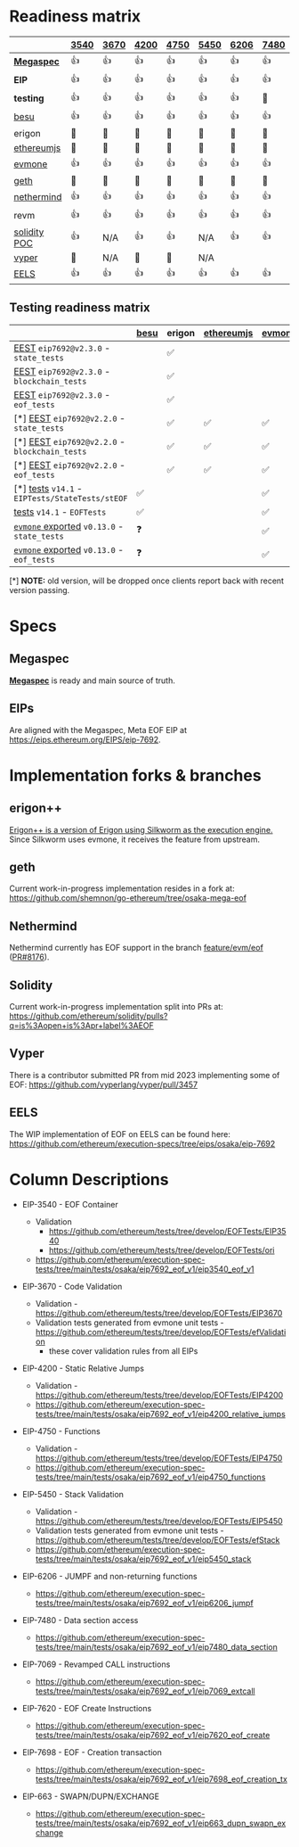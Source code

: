# Readiness matrix

|                       | [3540] | [3670] | [4200]  | [4750] | [5450] | [6206] | [7480] | [7069] | [7620] | [7698] | [663] |
|-----------------------|--------|--------|---------|--------|--------|--------|--------|--------|--------|--------|-------|
| [**Megaspec**]        | 👍     | 👍     | 👍      | 👍     | 👍     | 👍     | 👍     | 👍     | 👍     | 👍     | 👍    |
| **EIP**               | 👍     | 👍     | 👍      | 👍     | 👍     | 👍     | 👍     | 👍     | 👍     | 👍     | 👍    |
| **testing**           | 👍     | 👍     | 👍      | 👍     | 👍     | 👍     | 🚧     | 🚧     | 🚧     |        | 👍    |
| [besu]                | 👍     | 👍     | 👍      | 👍     | 👍     | 👍     | 👍     | 👍     | 👍     | 👍      | 👍   |
| erigon                | 🚧     | 🚧     | 🚧      | 🚧     | 🚧     | 🚧     | 🚧     |        |        |        | 🚧    |
| [ethereumjs]          | 🚧     | 🚧     | 🚧      | 🚧     | 🚧     | 🚧     | 🚧     | 🚧     | 🚧     | 🚧     | 🚧    |
| [evmone]              | 👍     | 👍     | 👍      | 👍     | 👍     | 👍     | 👍     | 👍     | 👍     | 👍     | 👍    |
| [geth]                | 🚧     | 🚧     | 🚧      | 🚧     | 🚧     | 🚧     | 🚧     | 🚧     | 🚧     |        | 🚧    |
| [nethermind]          | 👍     | 👍     | 👍      | 👍     | 👍     | 👍     | 👍     | 👍     | 👍     | 👍      | 👍   |
| revm                  | 👍     | 👍     | 👍      | 👍     | 👍     | 👍     | 👍     | 👍     | 👍     | 👍     | 👍    |
| [solidity POC]        | 👍     | N/A    | 👍      | 👍     | N/A    | 👍     | 👍     | 👍     | 👍     | 👍     |  👍   |
| [vyper]               | 🚧     | N/A    | 🚧      | 🚧     | N/A    |        |        |        |        |        |       |
| [EELS]                | 👍     | 👍     | 👍      | 👍     | 👍     | 👍     | 👍     | 👍     | 👍     | 👍      | 👍   |

[3540]: https://eips.ethereum.org/EIPS/eip-3540
[3670]: https://eips.ethereum.org/EIPS/eip-3670
[4200]: https://eips.ethereum.org/EIPS/eip-4200
[4750]: https://eips.ethereum.org/EIPS/eip-4750
[5450]: https://eips.ethereum.org/EIPS/eip-5450
[6206]: https://eips.ethereum.org/EIPS/eip-6206
[7480]: https://eips.ethereum.org/EIPS/eip-7480 
[7069]: https://eips.ethereum.org/EIPS/eip-7069 
[7620]: https://eips.ethereum.org/EIPS/eip-7620 
[7698]: https://eips.ethereum.org/EIPS/eip-7698 
[663]: https://eips.ethereum.org/EIPS/eip-663

[**Megaspec**]: https://github.com/ipsilon/eof/blob/main/spec/eof.md
[besu]: https://github.com/hyperledger/besu
[ethereumjs]: https://github.com/ethereumjs/ethereumjs-monorepo
[evmone]: https://github.com/ethereum/evmone
[geth]: https://github.com/shemnon/go-ethereum/tree/osaka-mega-eof
[nethermind]: https://github.com/NethermindEth/nethermind/commits/feature/evm/eof
[solidity POC]: https://github.com/ethereum/solidity/pulls?q=is%3Aopen+is%3Apr+label%3AEOF
[vyper]: https://github.com/vyperlang/vyper/pull/3457
[EELS]: https://github.com/ethereum/execution-specs/tree/eips/osaka/eip-7692

## Testing readiness matrix

|                                                      | [besu] |  erigon  | [ethereumjs] | [evmone] | [geth] | [nethermind] |  revm  | [EELS] |
|------------------------------------------------------|--------|----------|--------------|----------|--------|--------------|--------|--------|
| [EEST] `eip7692@v2.3.0` - `state_tests`              |        | ✅       |              |          |        |              |        | ✅     |
| [EEST] `eip7692@v2.3.0` - `blockchain_tests`         |        | ✅       |              |          |        |              |        | ✅     |
| [EEST] `eip7692@v2.3.0` - `eof_tests`                |        | ✅       |              |          |        |              |        | ✅     |
| \[\*\] [EEST] `eip7692@v2.2.0` - `state_tests`       |        | ✅       | ✅           | ✅       |        | ✅           |        | ✅     |
| \[\*\] [EEST] `eip7692@v2.2.0` - `blockchain_tests`  |        | ✅       | ✅           | ✅       |        | ✅           |        | ✅     |
| \[\*\] [EEST] `eip7692@v2.2.0` - `eof_tests`         |        | ✅       | ✅           | ✅       |        | ✅           |        | ✅     |
| \[\*\] [tests] `v14.1` - `EIPTests/StateTests/stEOF` | ✅     |          |              | ✅       |        |              | ✅     | ✅     |
| [tests] `v14.1` - `EOFTests`                         | ✅     |          |              | ✅       |        |              | ✅     | ✅     |
| [`evmone` exported] `v0.13.0` - `state_tests`        | ❓     |          |              | ✅       |        |              | ✅     | ✅     |
| [`evmone` exported] `v0.13.0` - `eof_tests`          | ❓     |          |              | ✅       |        |              | ✅     | ✅     |

[EEST]: https://github.com/ethereum/execution-spec-tests/releases/
[tests]: https://github.com/ethereum/tests/releases/
[`evmone` exported]: https://github.com/ethereum/evmone/releases/ 

\[\*\] **NOTE:** old version, will be dropped once clients report back with recent version passing.

# Specs

## Megaspec

[**Megaspec**](./eof.md) is ready and main source of truth.

## EIPs

Are aligned with the Megaspec, Meta EOF EIP at https://eips.ethereum.org/EIPS/eip-7692.

# Implementation forks & branches

## erigon++

[Erigon++ is a version of Erigon using Silkworm as the execution engine.](https://erigon.tech/erigonpp/) Since Silkworm uses evmone, it receives the feature from upstream.

## geth

Current work-in-progress implementation resides in a fork at: https://github.com/shemnon/go-ethereum/tree/osaka-mega-eof

## Nethermind

Nethermind currently has EOF support in the branch [feature/evm/eof](https://github.com/NethermindEth/nethermind/commits/feature/evm/eof/)  ([PR#8176](https://github.com/NethermindEth/nethermind/pull/8176)).

## Solidity

Current work-in-progress implementation split into PRs at: https://github.com/ethereum/solidity/pulls?q=is%3Aopen+is%3Apr+label%3AEOF

## Vyper

There is a contributor submitted PR from mid 2023 implementing some of EOF: https://github.com/vyperlang/vyper/pull/3457

## EELS

The WIP implementation of EOF on EELS can be found here: https://github.com/ethereum/execution-specs/tree/eips/osaka/eip-7692

# Column Descriptions

* EIP-3540 - EOF Container
  * Validation
    * https://github.com/ethereum/tests/tree/develop/EOFTests/EIP3540
    * https://github.com/ethereum/tests/tree/develop/EOFTests/ori
  * https://github.com/ethereum/execution-spec-tests/tree/main/tests/osaka/eip7692_eof_v1/eip3540_eof_v1

* EIP-3670 - Code Validation
  * Validation - https://github.com/ethereum/tests/tree/develop/EOFTests/EIP3670
  * Validation tests generated from evmone unit tests - https://github.com/ethereum/tests/tree/develop/EOFTests/efValidation
    * these cover validation rules from all EIPs

* EIP-4200 - Static Relative Jumps
  * Validation - https://github.com/ethereum/tests/tree/develop/EOFTests/EIP4200
  * https://github.com/ethereum/execution-spec-tests/tree/main/tests/osaka/eip7692_eof_v1/eip4200_relative_jumps

* EIP-4750 - Functions
  * Validation - https://github.com/ethereum/tests/tree/develop/EOFTests/EIP4750
  * https://github.com/ethereum/execution-spec-tests/tree/main/tests/osaka/eip7692_eof_v1/eip4750_functions

* EIP-5450 - Stack Validation
  * Validation - https://github.com/ethereum/tests/tree/develop/EOFTests/EIP5450
  * Validation tests generated from evmone unit tests - https://github.com/ethereum/tests/tree/develop/EOFTests/efStack
  * https://github.com/ethereum/execution-spec-tests/tree/main/tests/osaka/eip7692_eof_v1/eip5450_stack

* EIP-6206 - JUMPF and non-returning functions
  * https://github.com/ethereum/execution-spec-tests/tree/main/tests/osaka/eip7692_eof_v1/eip6206_jumpf

* EIP-7480 - Data section access
  * https://github.com/ethereum/execution-spec-tests/tree/main/tests/osaka/eip7692_eof_v1/eip7480_data_section

* EIP-7069 - Revamped CALL instructions
  * https://github.com/ethereum/execution-spec-tests/tree/main/tests/osaka/eip7692_eof_v1/eip7069_extcall

* EIP-7620 - EOF Create Instructions
  * https://github.com/ethereum/execution-spec-tests/tree/main/tests/osaka/eip7692_eof_v1/eip7620_eof_create

* EIP-7698 - EOF - Creation transaction
  * https://github.com/ethereum/execution-spec-tests/tree/main/tests/osaka/eip7692_eof_v1/eip7698_eof_creation_tx

* EIP-663 - SWAPN/DUPN/EXCHANGE
  * https://github.com/ethereum/execution-spec-tests/tree/main/tests/osaka/eip7692_eof_v1/eip663_dupn_swapn_exchange
